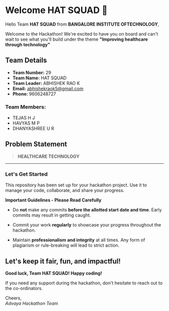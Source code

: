 # Welcome HAT SQUAD 👋

Hello Team **HAT SQUAD** from **BANGALORE INSTITUTE OFTECHNOLOGY**,

Welcome to the Hackathon! We're excited to have you on board and can't wait to see what you'll build under the theme **"Improving healthcare through technology"** 

## Team Details

- **Team Number:** 29  
- **Team Name:** HAT SQUAD
- **Team Leader:** ABHISHEK RAO K  
- **Email:** abhishekraok5@gmail.com  
- **Phone:** 9606248727  

### Team Members:
- TEJAS H J 
- HAVYAS M P 
- DHANYASHREE U R 

## Problem Statement

> **HEALTHCARE TECHNOLOGY**

---

### Let's Get Started 

This repository has been set up for your hackathon project. Use it to manage your code, collaborate, and share your progress.

**Important Guidelines - Please Read Carefully**

- Do **not** make any commits **before the allotted start date and time**. Early commits may result in getting caught.
- Commit your work **regularly** to showcase your progress throughout the hackathon.

- Maintain **professionalism and integrity** at all times. Any form of plagiarism or rule-breaking will lead to strict action.

Let's keep it fair, fun, and impactful! 
---

**Good luck, Team HAT SQUAD! Happy coding!**

If you need any support during the hackathon, don't hesitate to reach out to the co-ordinators.

Cheers,  
_Advaya Hackathon Team_